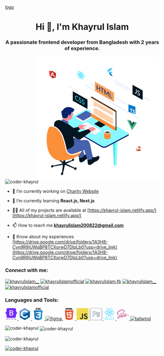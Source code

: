[logo](https://github.com/coder-khayrul/coder-khayrul/blob/main/khayrul%20islam%20cover%20%20-%20Copy.png)
<h1 align="center">Hi 👋, I'm Khayrul Islam</h1>
<h3 align="center">A passionate frontend developer from Bangladesh with 2 years of experience.</h3>
<img align="right" width="400" src="coding.gif"/>
<p align="left"> <img src="[https://komarev.com/ghpvc/?username=coder-khayrul&label=Profile%20views&color=0e75b6&style=flat](https://media.licdn.com/dms/image/D4D12AQHGG4J6b6OmyQ/article-cover_image-shrink_720_1280/0/1709674937953?e=2147483647&v=beta&t=D46aQMTStnlCf7s6GPq67PFXzmWSTtPoQRtH60tacuo)" alt="coder-khayrul" /> </p>


- 🔭 I’m currently working on [Charity Website](https://coder-khayrul.github.io/charity-demo.github.io/)

- 🌱 I’m currently learning **React.js, Next.js**

- 👨‍💻 All of my projects are available at [https://khayrul-islam.netlify.app/](https://khayrul-islam.netlify.app/)

- 📫 How to reach me **khayrulislam200822@gmail.com**

- 📄 Know about my experiences [https://drive.google.com/drive/folders/1A3H8-Cvn9R9jUWqBP8TCXorwD7DlpLb0?usp=drive_link](https://drive.google.com/drive/folders/1A3H8-Cvn9R9jUWqBP8TCXorwD7DlpLb0?usp=drive_link)

<h3 align="left">Connect with me:</h3>
<p align="left">
<a href="https://twitter.com/khayrulislam__" target="blank"><img align="center" src="https://raw.githubusercontent.com/rahuldkjain/github-profile-readme-generator/master/src/images/icons/Social/twitter.svg" alt="khayrulislam__" height="30" width="40" /></a>
<a href="https://linkedin.com/in/khayrulislamofficial" target="blank"><img align="center" src="https://raw.githubusercontent.com/rahuldkjain/github-profile-readme-generator/master/src/images/icons/Social/linked-in-alt.svg" alt="khayrulislamofficial" height="30" width="40" /></a>
<a href="https://fb.com/khayrulislam.fb" target="blank"><img align="center" src="https://raw.githubusercontent.com/rahuldkjain/github-profile-readme-generator/master/src/images/icons/Social/facebook.svg" alt="khayrulislam.fb" height="30" width="40" /></a>
<a href="https://instagram.com/khayrulislam__" target="blank"><img align="center" src="https://raw.githubusercontent.com/rahuldkjain/github-profile-readme-generator/master/src/images/icons/Social/instagram.svg" alt="khayrulislam__" height="30" width="40" /></a>
<a href="https://www.behance.net/khayrulislamofficial" target="blank"><img align="center" src="https://raw.githubusercontent.com/rahuldkjain/github-profile-readme-generator/master/src/images/icons/Social/behance.svg" alt="khayrulislamofficial" height="30" width="40" /></a>
</p>

<h3 align="left">Languages and Tools:</h3>
<p align="left"> <a href="https://getbootstrap.com" target="_blank" rel="noreferrer"> <img src="https://raw.githubusercontent.com/devicons/devicon/master/icons/bootstrap/bootstrap-plain-wordmark.svg" alt="bootstrap" width="40" height="40"/> </a> <a href="https://www.cprogramming.com/" target="_blank" rel="noreferrer"> <img src="https://raw.githubusercontent.com/devicons/devicon/master/icons/c/c-original.svg" alt="c" width="40" height="40"/> </a> <a href="https://www.w3schools.com/css/" target="_blank" rel="noreferrer"> <img src="https://raw.githubusercontent.com/devicons/devicon/master/icons/css3/css3-original-wordmark.svg" alt="css3" width="40" height="40"/> </a> <a href="https://www.figma.com/" target="_blank" rel="noreferrer"> <img src="https://www.vectorlogo.zone/logos/figma/figma-icon.svg" alt="figma" width="40" height="40"/> </a> <a href="https://www.w3.org/html/" target="_blank" rel="noreferrer"> <img src="https://raw.githubusercontent.com/devicons/devicon/master/icons/html5/html5-original-wordmark.svg" alt="html5" width="40" height="40"/> </a> <a href="https://developer.mozilla.org/en-US/docs/Web/JavaScript" target="_blank" rel="noreferrer"> <img src="https://raw.githubusercontent.com/devicons/devicon/master/icons/javascript/javascript-original.svg" alt="javascript" width="40" height="40"/> </a> <a href="https://www.photoshop.com/en" target="_blank" rel="noreferrer"> <img src="https://raw.githubusercontent.com/devicons/devicon/master/icons/photoshop/photoshop-line.svg" alt="photoshop" width="40" height="40"/> </a> <a href="https://reactjs.org/" target="_blank" rel="noreferrer"> <img src="https://raw.githubusercontent.com/devicons/devicon/master/icons/react/react-original-wordmark.svg" alt="react" width="40" height="40"/> </a> <a href="https://sass-lang.com" target="_blank" rel="noreferrer"> <img src="https://raw.githubusercontent.com/devicons/devicon/master/icons/sass/sass-original.svg" alt="sass" width="40" height="40"/> </a> <a href="https://tailwindcss.com/" target="_blank" rel="noreferrer"> <img src="https://www.vectorlogo.zone/logos/tailwindcss/tailwindcss-icon.svg" alt="tailwind" width="40" height="40"/> </a> </p>

<p><img align="left" src="https://github-readme-stats.vercel.app/api/top-langs?username=coder-khayrul&show_icons=true&locale=en&layout=compact" alt="coder-khayrul" /></p>

<p>&nbsp;<img align="center" src="https://github-readme-stats.vercel.app/api?username=coder-khayrul&show_icons=true&locale=en" alt="coder-khayrul" /></p>

<p><img align="center" src="https://github-readme-streak-stats.herokuapp.com/?user=coder-khayrul&" alt="coder-khayrul" /></p>
<p align="left"> <a href="https://github.com/ryo-ma/github-profile-trophy"><img src="https://github-profile-trophy.vercel.app/?username=coder-khayrul" alt="coder-khayrul" /></a> </p>
